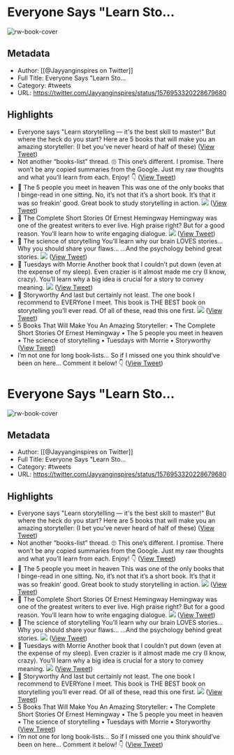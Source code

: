 # Everyone Says "Learn Sto...

![rw-book-cover](https://pbs.twimg.com/profile_images/1695894525896470528/8bYAoDyf.jpg)

## Metadata
- Author: [[@Jayyanginspires on Twitter]]
- Full Title: Everyone Says "Learn Sto...
- Category: #tweets
- URL: https://twitter.com/Jayyanginspires/status/1576953320228679680

## Highlights
- Everyone says "Learn storytelling — it's the best skill to master!"
  But where the heck do you start?
  Here are 5 books that will make you an amazing storyteller:
  (I bet you’ve never heard of half of these) ([View Tweet](https://twitter.com/Jayyanginspires/status/1576953320228679680))
- Not another “books-list” thread. 🙄
  This one’s different. I promise.
  There won’t be any copied summaries from the Google.
  Just my raw thoughts and what you’ll learn from each.
  Enjoy! 👇 ([View Tweet](https://twitter.com/Jayyanginspires/status/1576953322828767233))
- 🔹 The 5 people you meet in heaven
  This was one of the only books that I binge-read in one sitting.
  No, it’s not that it’s a short book.
  It’s that it was so freakin’ good.
  Great book to study storytelling in action. 
  ![](https://pbs.twimg.com/media/FeJ2sbSVsAIBDTr.jpg) ([View Tweet](https://twitter.com/Jayyanginspires/status/1576953329208668160))
- 🔹 The Complete Short Stories Of Ernest Hemingway
  Hemingway was one of the greatest writers to ever live.
  High praise right?
  But for a good reason.
  You’ll learn how to write engaging dialogue. 
  ![](https://pbs.twimg.com/media/FeJ2sywUYAAm768.jpg) ([View Tweet](https://twitter.com/Jayyanginspires/status/1576953334912516096))
- 🔹 The science of storytelling
  You’ll learn why our brain LOVES stories…
  Why you should share your flaws…
  …And the psychology behind great stories. 
  ![](https://pbs.twimg.com/media/FeJ2tIDUcAAgQLr.jpg) ([View Tweet](https://twitter.com/Jayyanginspires/status/1576953340969172993))
- 🔹 Tuesdays with Morrie
  Another book that I couldn’t put down (even at the expense of my sleep).
  Even crazier is it almost made me cry (I know, crazy).
  You’ll learn why a big idea is crucial for a story to convey meaning. 
  ![](https://pbs.twimg.com/media/FeJ2teOUUAAQMkJ.jpg) ([View Tweet](https://twitter.com/Jayyanginspires/status/1576953346803793920))
- 🔹 Storyworthy
  And last but certainly not least.
  The one book I recommend to EVERYone I meet.
  This book is THE BEST book on storytelling you’ll ever read.
  Of all of these, read this one first. 
  ![](https://pbs.twimg.com/media/FeJ2t2LVIAAg2ht.jpg) ([View Tweet](https://twitter.com/Jayyanginspires/status/1576953353506263040))
- 5 Books That Will Make You An Amazing Storyteller:
  • The Complete Short Stories Of Ernest Hemingway
  • The 5 people you meet in heaven
  • The science of storytelling
  • Tuesdays with Morrie
  • Storyworthy ([View Tweet](https://twitter.com/Jayyanginspires/status/1576953356316442626))
- I’m not one for long book-lists…
  So if I missed one you think should’ve been on here…
  Comment it below! 
  👇 ([View Tweet](https://twitter.com/Jayyanginspires/status/1576953358153183234))
# Everyone Says "Learn Sto...

![rw-book-cover](https://pbs.twimg.com/profile_images/1695894525896470528/8bYAoDyf.jpg)

## Metadata
- Author: [[@Jayyanginspires on Twitter]]
- Full Title: Everyone Says "Learn Sto...
- Category: #tweets
- URL: https://twitter.com/Jayyanginspires/status/1576953320228679680

## Highlights
- Everyone says "Learn storytelling — it's the best skill to master!"
  But where the heck do you start?
  Here are 5 books that will make you an amazing storyteller:
  (I bet you’ve never heard of half of these) ([View Tweet](https://twitter.com/Jayyanginspires/status/1576953320228679680))
- Not another “books-list” thread. 🙄
  This one’s different. I promise.
  There won’t be any copied summaries from the Google.
  Just my raw thoughts and what you’ll learn from each.
  Enjoy! 👇 ([View Tweet](https://twitter.com/Jayyanginspires/status/1576953322828767233))
- 🔹 The 5 people you meet in heaven
  This was one of the only books that I binge-read in one sitting.
  No, it’s not that it’s a short book.
  It’s that it was so freakin’ good.
  Great book to study storytelling in action. 
  ![](https://pbs.twimg.com/media/FeJ2sbSVsAIBDTr.jpg) ([View Tweet](https://twitter.com/Jayyanginspires/status/1576953329208668160))
- 🔹 The Complete Short Stories Of Ernest Hemingway
  Hemingway was one of the greatest writers to ever live.
  High praise right?
  But for a good reason.
  You’ll learn how to write engaging dialogue. 
  ![](https://pbs.twimg.com/media/FeJ2sywUYAAm768.jpg) ([View Tweet](https://twitter.com/Jayyanginspires/status/1576953334912516096))
- 🔹 The science of storytelling
  You’ll learn why our brain LOVES stories…
  Why you should share your flaws…
  …And the psychology behind great stories. 
  ![](https://pbs.twimg.com/media/FeJ2tIDUcAAgQLr.jpg) ([View Tweet](https://twitter.com/Jayyanginspires/status/1576953340969172993))
- 🔹 Tuesdays with Morrie
  Another book that I couldn’t put down (even at the expense of my sleep).
  Even crazier is it almost made me cry (I know, crazy).
  You’ll learn why a big idea is crucial for a story to convey meaning. 
  ![](https://pbs.twimg.com/media/FeJ2teOUUAAQMkJ.jpg) ([View Tweet](https://twitter.com/Jayyanginspires/status/1576953346803793920))
- 🔹 Storyworthy
  And last but certainly not least.
  The one book I recommend to EVERYone I meet.
  This book is THE BEST book on storytelling you’ll ever read.
  Of all of these, read this one first. 
  ![](https://pbs.twimg.com/media/FeJ2t2LVIAAg2ht.jpg) ([View Tweet](https://twitter.com/Jayyanginspires/status/1576953353506263040))
- 5 Books That Will Make You An Amazing Storyteller:
  • The Complete Short Stories Of Ernest Hemingway
  • The 5 people you meet in heaven
  • The science of storytelling
  • Tuesdays with Morrie
  • Storyworthy ([View Tweet](https://twitter.com/Jayyanginspires/status/1576953356316442626))
- I’m not one for long book-lists…
  So if I missed one you think should’ve been on here…
  Comment it below! 
  👇 ([View Tweet](https://twitter.com/Jayyanginspires/status/1576953358153183234))
